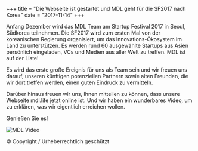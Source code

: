 +++
title = "Die Webseite ist gestartet und MDL geht für die SF2017 nach Korea"
date = "2017-11-14"
+++

Anfang Dezember wird das MDL Team am Startup Festival 2017 in Seoul, Südkorea teilnehmen. Die SF2017 wird zum ersten Mal von der koreanischen Regierung organisiert, um das Innovations-Ökosystem im Land zu unterstützen. Es werden rund 60 ausgewählte Startups aus Asien persönlich eingeladen, VCs und Medien aus aller Welt zu treffen. MDL ist auf der Liste!

Es wird das erste große Ereignis für uns als Team sein und wir freuen uns darauf, unseren künftigen potenziellen Partnern sowie alten Freunden, die wir dort treffen werden, einen guten Eindruck zu vermitteln.

Darüber hinaus freuen wir uns, Ihnen mitteilen zu können, dass unsere Webseite mdl.life jetzt online ist. Und wir haben ein wunderbares Video, um zu erklären, was wir eigentlich erreichen wollen.

Genießen Sie es!

![MDL Video]("https://gateway.ipfs.io/ipfs/QmVBECcf1tMtmu4mSXivXJj3NQr9kWjvQrWYpWikEB3ReB/MDL%20Intro%20Video.mp4")

© Copyright / Urheberrechtlich geschützt
